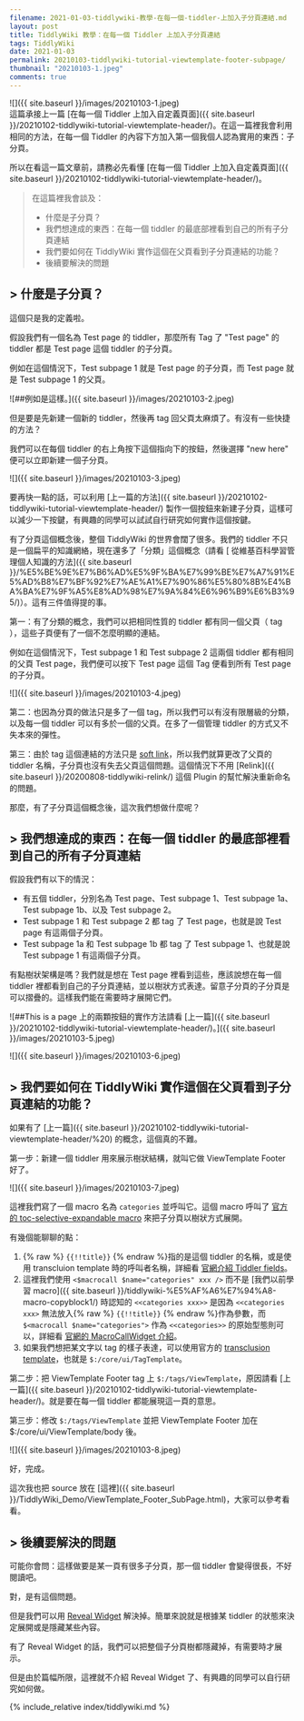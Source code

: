 ```yaml
---
filename: 2021-01-03-tiddlywiki-教學-在每一個-tiddler-上加入子分頁連結.md
layout: post
title: TiddlyWiki 教學：在每一個 Tiddler 上加入子分頁連結
tags: TiddlyWiki
date: 2021-01-03
permalink: 20210103-tiddlywiki-tutorial-viewtemplate-footer-subpage/
thumbnail: "20210103-1.jpeg"
comments: true
---
```


![]({{ site.baseurl }}/images/20210103-1.jpeg)  
這篇承接上一篇 [在每一個 Tiddler 上加入自定義頁面]({{ site.baseurl }}/20210102-tiddlywiki-tutorial-viewtemplate-header/)。在這一篇裡我會利用相同的方法，在每一個 Tiddler 的內容下方加入第一個我個人認為實用的東西：子分頁。

所以在看這一篇文章前，請務必先看懂 [在每一個 Tiddler 上加入自定義頁面]({{ site.baseurl }}/20210102-tiddlywiki-tutorial-viewtemplate-header/)。

> 在這篇裡我會談及：
> 
> * 什麼是子分頁？
> * 我們想達成的東西：在每一個 tiddler 的最底部裡看到自己的所有子分頁連結
> * 我們要如何在 TiddlyWiki 實作這個在父頁看到子分頁連結的功能？
> * 後續要解決的問題

## > 什麼是子分頁？

這個只是我的定義啦。

假設我們有一個名為 Test page 的 tiddler，那麼所有 Tag 了 "Test page" 的 tiddler 都是 Test page 這個 tiddler 的子分頁。

例如在這個情況下，Test subpage 1 就是 Test page 的子分頁，而 Test page 就是 Test subpage 1 的父頁。

![##例如是這樣。]({{ site.baseurl }}/images/20210103-2.jpeg)

但是要是先新建一個新的 tiddler，然後再 tag 回父頁太麻煩了。有沒有一些快捷的方法？

我們可以在每個 tiddler 的右上角按下這個指向下的按鈕，然後選擇 "new here" 便可以立即新建一個子分頁。

![]({{ site.baseurl }}/images/20210103-3.jpeg)

要再快一點的話，可以利用 [上一篇的方法]({{ site.baseurl }}/20210102-tiddlywiki-tutorial-viewtemplate-header/) 製作一個按鈕來新建子分頁，這樣可以減少一下按鍵，有興趣的同學可以試試自行研究如何實作這個按鍵。


有了分頁這個概念後，整個 TiddlyWiki 的世界會闊了很多。我們的 tiddler 不只是一個扁平的知識網絡，現在還多了「分類」這個概念（請看 [ 從維基百科學習管理個人知識的方法]({{ site.baseurl }}/%E5%BE%9E%E7%B6%AD%E5%9F%BA%E7%99%BE%E7%A7%91%E5%AD%B8%E7%BF%92%E7%AE%A1%E7%90%86%E5%80%8B%E4%BA%BA%E7%9F%A5%E8%AD%98%E7%9A%84%E6%96%B9%E6%B3%95/)）。這有三件值得提的事。

第一：有了分類的概念，我們可以把相同性質的 tiddler 都有同一個父頁（ tag ），這些子頁便有了一個不怎麼明顯的連結。

例如在這個情況下，Test subpage 1 和 Test subpage 2 這兩個 tiddler 都有相同的父頁 Test page，我們便可以按下 Test page 這個 Tag 便看到所有 Test page 的子分頁。

![]({{ site.baseurl }}/images/20210103-4.jpeg)

第二：也因為分頁的做法只是多了一個 tag，所以我們可以有沒有限層級的分類，以及每一個 tiddler 可以有多於一個的父頁。在多了一個管理 tiddler 的方式又不失本來的彈性。

第三：由於 tag 這個連結的方法只是 [soft link](https://tiddlywiki.com/#Hard%20and%20Soft%20Links)，所以我們就算更改了父頁的 tiddler 名稱，子分頁也沒有失去父頁這個問題。這個情況下不用 [Relink]({{ site.baseurl }}/20200808-tiddlywiki-relink/) 這個 Plugin 的幫忙解決重新命名的問題。

那麼，有了子分頁這個概念後，這次我們想做什麼呢？

## > 我們想達成的東西：在每一個 tiddler 的最底部裡看到自己的所有子分頁連結

假設我們有以下的情況：

* 有五個 tiddler，分別名為 Test page、Test subpage 1、Test subpage 1a、Test subpage 1b、以及 Test subpage 2。
* Test subpage 1 和 Test subpage 2 都 tag 了 Test page，也就是說 Test page 有這兩個子分頁。
* Test subpage 1a 和 Test subpage 1b 都 tag 了 Test subpage 1、也就是說 Test subpage 1 有這兩個子分頁。

有點樹狀架構是嗎？我們就是想在 Test page 裡看到這些，應該說想在每一個 tiddler 裡都看到自己的子分頁連結，並以樹狀方式表達。留意子分頁的子分頁是可以摺疊的。這樣我們能在需要時才展開它們。

![##This is a page 上的兩顆按鈕的實作方法請看 \[上一篇\]({{ site.baseurl }}/20210102-tiddlywiki-tutorial-viewtemplate-header/)。]({{ site.baseurl }}/images/20210103-5.jpeg)

![]({{ site.baseurl }}/images/20210103-6.jpeg)

## > 我們要如何在 TiddlyWiki 實作這個在父頁看到子分頁連結的功能？

如果有了 [上一篇]({{ site.baseurl }}/20210102-tiddlywiki-tutorial-viewtemplate-header/%20) 的概念，這個真的不難。

第一步：新建一個 tiddler 用來展示樹狀結構，就叫它做 ViewTemplate Footer 好了。

![]({{ site.baseurl }}/images/20210103-7.jpeg)

這裡我們寫了一個 macro 名為 `categories` 並呼叫它。這個 macro 呼叫了 [官方的 toc-selective-expandable macro](https://tiddlywiki.com/#Table-of-Contents%20Macros) 來把子分頁以樹狀方式展開。

有幾個能聊聊的點：

1. {% raw %} `{{!!title}}` {% endraw %}指的是這個 tiddler 的名稱，或是使用 transcluion template 時的呼叫者名稱，詳細看 [官網介紹 Tiddler fields](https://tiddlywiki.com/#TiddlerFields)。
2. 這裡我們使用 `<$macrocall $name="categories" xxx />` 而不是 [我們以前學習 macro]({{ site.baseurl }}/tiddlywiki-%E5%AF%A6%E7%94%A8-macro-copyblock1/) 時認知的 `<<categories xxx>>` 是因為 `<<categories xxx>` 無法放入{% raw %} `{{!!title}}` {% endraw %}作為參數，而 `$<macrocall $name="categories">` 作為 `<<categories>>` 的原始型態則可以，詳細看 [官網的 MacroCallWidget 介紹](https://tiddlywiki.com/#MacroCallWidget)。
3. 如果我們想把某文字以 tag 的樣子表達，可以使用官方的 [transclusion template](https://tiddlywiki.com/#Transclusion%20with%20Templates)，也就是 `$:/core/ui/TagTemplate`。

第二步：把 ViewTemplate Footer tag 上 `$:/tags/ViewTemplate`，原因請看 [上一篇]({{ site.baseurl }}/20210102-tiddlywiki-tutorial-viewtemplate-header/)。就是要在每一個 tiddler 都能展現這一頁的意思。

第三步：修改 `$:/tags/ViewTemplate` 並把 ViewTemplate Footer 加在 $:/core/ui/ViewTemplate/body 後。

![]({{ site.baseurl }}/images/20210103-8.jpeg)

好，完成。

這次我也把 source 放在 [這裡]({{ site.baseurl }}/TiddlyWiki_Demo/ViewTemplate_Footer_SubPage.html)，大家可以參考看看。

## > 後續要解決的問題

可能你會問：這樣做要是某一頁有很多子分頁，那一個 tiddler 會變得很長，不好閱讀吧。

對，是有這個問題。

但是我們可以用 [Reveal Widget](https://tiddlywiki.com/#RevealWidget) 解決掉。簡單來說就是根據某 tiddler 的狀態來決定展開或是隱藏某些內容。

有了 Reveal Widget 的話，我們可以把整個子分頁樹都隱藏掉，有需要時才展示。

但是由於篇幅所限，這裡就不介紹 Reveal Widget 了、有興趣的同學可以自行研究如何做。

{% include_relative index/tiddlywiki.md %}